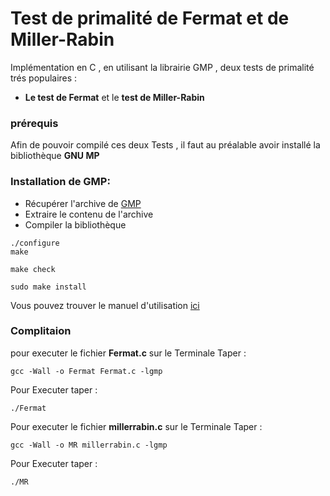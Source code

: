 # Test de primalité de Fermat et de Miller-Rabin
Implémentation en C , en utilisant la librairie GMP , deux tests de primalité trés populaires :
- **Le test de Fermat**  et le **test de Miller-Rabin**

### prérequis 
Afin de pouvoir compilé ces deux Tests , il faut au préalable avoir installé la bibliothèque **GNU MP**

### Installation de GMP:
* Récupérer l'archive de [GMP](https://gmplib.org/#DOWNLOAD) 
* Extraire le contenu de l'archive
* Compiler la bibliothèque
```
./configure
make
```
```
make check
```
```
sudo make install 
```
Vous pouvez trouver le manuel d'utilisation [ici](https://gmplib.org/gmp-man-6.2.0.pdf)


### Complitaion 
pour executer le fichier **Fermat.c** sur le Terminale Taper :
```
gcc -Wall -o Fermat Fermat.c -lgmp 
```
Pour Executer taper :
```
./Fermat

```
Pour executer le fichier **millerrabin.c** sur le Terminale Taper :
```
gcc -Wall -o MR millerrabin.c -lgmp 
```
Pour Executer taper :
```
./MR
```



